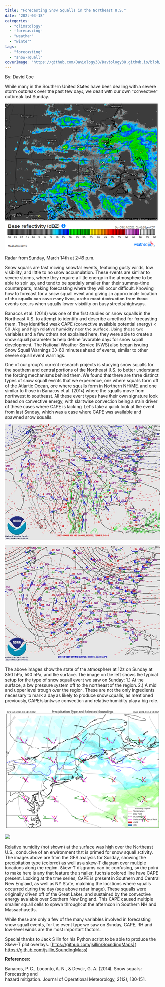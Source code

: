 ```yaml
---
title: "Forecasting Snow Squalls in the Northeast U.S."
date: "2021-03-18"
categories: 
  - "climatology"
  - "forecasting"
  - "weather"
  - "winter"
tags: 
  - "forecasting"
  - "snow-squall"
coverImage: "https://github.com/Daviology38/Daviology38.github.io/blob/master/_posts/forecasting-snow-squalls-in-the-northeast-u-s/images/gfs_hrly_pytpesound_cape_3.png"
---
```


By: David Coe

While many in the Southern United States have been dealing with a severe storm outbreak over the past few days, we dealt with our own "convective" outbreak last Sunday.

![](forecasting-snow-squalls-in-the-northeast-u-s/images/Capture.png)

Radar from Sunday, March 14th at 2:46 p.m.

Snow squalls are fast moving snowfall events, featuring gusty winds, low visibility, and little to no snow accumulation. These events are similar to severe storms, where they require a little energy in the atmosphere to be able to spin up, and tend to be spatially smaller than their summer-time counterparts, making forecasting where they will occur difficult. Knowing how to forecast for a snow squall event and giving an approximate location of the squalls can save many lives, as the most destruction from these events occurs when squalls lower visibility on busy streets/highways.

Banacos et al. (2014) was one of the first studies on snow squalls in the Northeast U.S. to attempt to identify and describe a method for forecasting them. They identified weak CAPE (convective available potential energy) < 50 J/kg and high relative humidity near the surface. Using these two variables and a few others not explained here, they were able to create a snow squall parameter to help define favorable days for snow squall development. The National Weather Service (NWS) also began issuing Snow Squall Warnings 30-60 minutes ahead of events, similar to other severe squall event warnings.

One of our group's current research projects is studying snow squalls for the southern and central portions of the Northeast U.S. to better understand the forcing mechanisms behind them. We found that there are three distinct types of snow squall events that we experience, one where squalls form off of the Atlantic Ocean, one where squalls form in Northern NH/ME, and one similar to those in Banacos et al. (2014) where the squalls move from northwest to southeast. All these event types have their own signature look based on convective energy, with slantwise convection being a main driver of these cases where CAPE is lacking. Let's take a quick look at the event from last Sunday, which was a case where CAPE was available and spawned snow squalls.

![](https://github.com/Daviology38/Daviology38.github.io/blob/master/_posts/forecasting-snow-squalls-in-the-northeast-u-s/images/Ewc5B85WgAAqcqH-2.jpg)

![](https://github.com/Daviology38/Daviology38.github.io/blob/master/_posts/forecasting-snow-squalls-in-the-northeast-u-s/images/Ewc5B85XMAIpKF6-2.jpg)

The above images show the state of the atmosphere at 12z on Sunday at 850 hPa, 500 hPa, and the surface. The image on the left shows the typical setup for the type of snow squall event we saw on Sunday: 1.) At the surface, a low pressure system off to the northeast of the region. 2.) A mid and upper level trough over the region. These are not the only ingredients necessary to mark a day as likely to produce snow squalls, as mentioned previously, CAPE/slantwise convection and relative humidity play a big role.

![](https://github.com/Daviology38/Daviology38.github.io/blob/master/_posts/forecasting-snow-squalls-in-the-northeast-u-s/images/gfs_hrly_pytpesound_cape_2-1.png)

![](https://storm.uml.edu/~metweb/newBlog/wordpress/wp-content/uploads/2021/03/gfs_hrly_pytpesound_cape_1-1.png?ssl=1)

Relative humidity (not shown) at the surface was high over the Northeast U.S., conducive of an environment that is primed for snow squall activity. The images above are from the GFS analysis for Sunday, showing the precipitation type (colored) as well as a skew-T diagram over multiple locations along the region. Skew-T diagrams can be confusing, so the point to make here is any that feature the smaller, fuchsia colored line have CAPE present. Looking at the time series, CAPE is present in Southern and Central New England, as well as NY State, matching the locations where squalls occurred during the day (see above radar image). These squalls were originally driven off of the Great Lakes, and sustained by the convective energy available over Southern New England. This CAPE caused multiple smaller squall cells to spawn throughout the afternoon in Southern NH and Massachusetts.

While these are only a few of the many variables involved in forecasting snow squall events, for the event type we saw on Sunday, CAPE, RH and low-level winds are the most important factors.

Special thanks to Jack Sillin for his Python script to be able to produce the Skew-T plot overlays. [https://github.com/jsillin/SoundingMaps]( https://github.com/jsillin/SoundingMaps)

**References:**

Banacos, P. C., Loconto, A. N., & Devoir, G. A. (2014). Snow squalls: Forecasting and  
hazard mitigation. Journal of Operational Meteorology, 2(12), 130-151.
